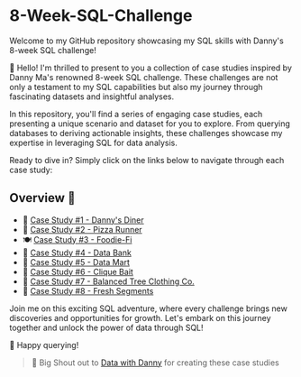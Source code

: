 # 8-Week-SQL-Challenge

Welcome to my GitHub repository showcasing my SQL skills with Danny's 8-week SQL challenge! 

👋 Hello! I'm thrilled to present to you a collection of case studies inspired by Danny Ma's renowned 8-week SQL challenge. 
These challenges are not only a testament to my SQL capabilities but also my journey through fascinating datasets and insightful analyses.

In this repository, you'll find a series of engaging case studies, each presenting a unique scenario and dataset for you to explore. 
From querying databases to deriving actionable insights, these challenges showcase my expertise in leveraging SQL for data analysis.

Ready to dive in? Simply click on the links below to navigate through each case study:

## Overview :bookmark:
- 🍲 [Case Study #1 - Danny's Diner]([link](https://github.com/datatoolbelt/8-Week-SQL-Challenge/blob/7a569fb9b845955846acc07da121e88a5048872f/Case%20Study%20%231%20-%20Danny's%20Diner/solution.md))  
- 🍕 [Case Study #2 - Pizza Runner](link)  
- 🍽️ [Case Study #3 - Foodie-Fi](link)  
- 🏦 [Case Study #4 - Data Bank](link)  
- 🛒 [Case Study #5 - Data Mart](link)  
- 🚨 [Case Study #6 - Clique Bait](link)  
- 👚 [Case Study #7 - Balanced Tree Clothing Co.](link)
- 🎏 [Case Study #8 - Fresh Segments](link)

Join me on this exciting SQL adventure, where every challenge brings new discoveries and opportunities for growth. Let's embark on this journey together and unlock the power of data through SQL!

:checkered_flag: Happy querying!





> 📢 Big Shout out to [Data with Danny](https://www.linkedin.com/company/datawithdanny/) for creating these case studies

